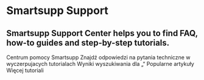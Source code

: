 # Smartsupp Support
## Smartsupp Support Center helps you to find FAQ, how-to guides and step-by-step tutorials.
Centrum pomocy Smartsupp 
Znajdź odpowiedzi na pytania techniczne w wyczerpujacych tutorialach 
Wyniki wyszukiwania dla „“ 
Popularne artykuły 
Więcej tutoriali

